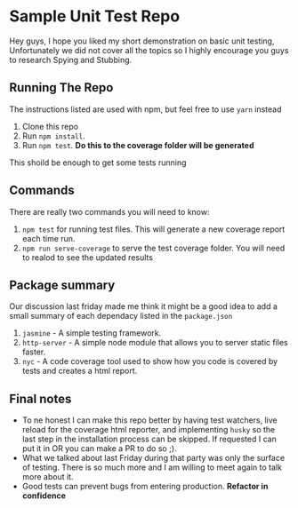 # Sample Unit Test Repo
Hey guys, I hope you liked my short demonstration on basic unit testing, 
Unfortunately we did not cover all the topics so I highly encourage you guys to
research Spying and Stubbing. 

## Running The Repo
The instructions listed are used with npm, but feel free to use `yarn` instead

1. Clone this repo
1. Run `npm install`.
1. Run `npm test`. **Do this to the coverage folder will be generated**

This shoild be enough to get some tests running

## Commands
There are really two commands you will need to know:

1. `npm test` for running test files. This will generate a new coverage
report each time run.
1. `npm run serve-coverage` to serve the test coverage folder. You will
need to realod to see the updated results

## Package summary
Our discussion last friday made me think it might be a good idea to add a
small summary of each dependacy listed in the `package.json`

1. `jasmine` - A simple testing framework.
1. `http-server` - A simple node module that allows you to server static files
faster.
1. `nyc` - A code coverage tool used to show how you code is covered by tests
and creates a html report.

## Final notes
* To ne honest I can make this repo better by having test watchers, live
reload for the coverage html reporter, and implementing `husky` so the
last step in the installation process can be skipped. If requested I can put it
in OR you can make a PR to do so ;).
* What we talked about last Friday during that party was only the surface of
testing. There is so much more and I am willing to meet again to talk more
about it.
* Good tests can prevent bugs from entering production. **__Refactor in
confidence__**